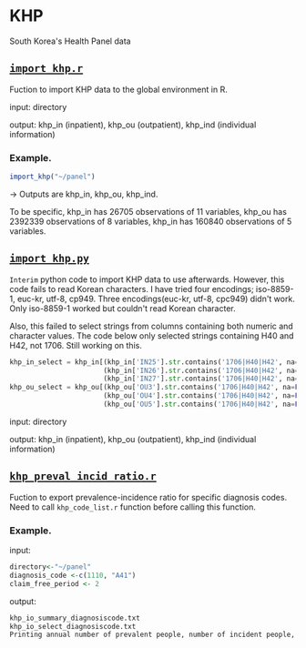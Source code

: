 # KHP
South Korea's Health Panel data

## [`import_khp.r`](https://github.com/hedgepodge/korea_khp/blob/master/import_khp.r)
Fuction to import KHP data to the global environment in R.

input: directory

output: khp_in (inpatient), khp_ou (outpatient), khp_ind (individual information)

### Example. 
``` r
import_khp("~/panel")
```

-> Outputs are khp_in, khp_ou, khp_ind.

To be specific,
khp_in has 26705 observations of 11 variables, 
khp_ou has 2392339 observations of 8 variables, 
khp_in has 160840 observations of 5 variables.


## [`import_khp.py`](https://github.com/hedgepodge/korea_khp/blob/master/import_khp.py)
`Interim` python code to import KHP data to use afterwards.
However, this code fails to read Korean characters.
I have tried four encodings; iso-8859-1, euc-kr, utf-8, cp949. Three encodings(euc-kr, utf-8, cpc949) didn't work. Only iso-8859-1 worked but couldn't read Korean character.

Also, this failed to select strings from columns containing both numeric and character values. The code below only selected strings containing H40 and H42, not 1706. Still working on this.

```python
khp_in_select = khp_in[(khp_in['IN25'].str.contains('1706|H40|H42', na=False)) |
                       (khp_in['IN26'].str.contains('1706|H40|H42', na=False)) |
                       (khp_in['IN27'].str.contains('1706|H40|H42', na=False))]
khp_ou_select = khp_ou[(khp_ou['OU3'].str.contains('1706|H40|H42', na=False)) |
                       (khp_ou['OU4'].str.contains('1706|H40|H42', na=False)) |
                       (khp_ou['OU5'].str.contains('1706|H40|H42', na=False))]
```

input: directory

output: khp_in (inpatient), khp_ou (outpatient), khp_ind (individual information)




## [`khp_preval_incid_ratio.r`](https://github.com/hedgepodge/korea_khp/blob/master/khp_preval_incid_ratio.r)
Fuction to export prevalence-incidence ratio for specific diagnosis codes.
Need to call `khp_code_list.r` function before calling this function. 

### Example. 
input:
```r
directory<-"~/panel"
diagnosis_code <-c(1110, "A41")
claim_free_period <- 2
```

output: 
```r
khp_io_summary_diagnosiscode.txt
khp_io_select_diagnosiscode.txt
Printing annual number of prevalent people, number of incident people, sum of prevalent people's weights, and sum of incident people' weights.
```

